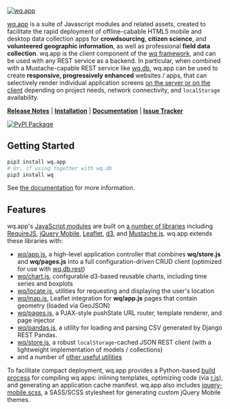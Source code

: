 [![wq.app](https://raw.github.com/wq/wq/master/images/256/wq.app.png)](https://wq.io/wq.app)

[wq.app](https://wq.io/wq.app) is a suite of Javascript modules and related assets, created to facilitate the rapid deployment of offline-cabable HTML5 mobile and desktop data collection apps for **crowdsourcing**, **citizen science**, and **volunteered geographic information**, as well as professional **field data collection**.  wq.app is the client component of the [wq framework], and can be used with any REST service as a backend.  In particular, when combined with a Mustache-capable REST service like [wq.db], wq.app can be used to create **responsive, progressively enhanced** websites / apps, that can selectively render individual application screens [on the server or on the client] depending on project needs, network connectivity, and `localStorage` availability.

[**Release Notes**](https://github.com/wq/wq.app/releases) | [**Installation**](https://wq.io/docs/setup) | [**Documentation**](https://wq.io/wq.app) | [**Issue Tracker**](https://github.com/wq/wq.app/issues)

[![PyPI Package](https://pypip.in/version/wq.app/badge.svg?style=flat)](https://pypi.python.org/pypi/wq.app)

## Getting Started

```bash
pip3 install wq.app
# Or, if using together with wq.db
pip3 install wq
```

See [the documentation] for more information.

## Features

wq.app's [JavaScript modules] are built on [a number of libraries] including [RequireJS], [jQuery Mobile], [Leaflet], [d3], and [Mustache.js].  wq.app extends these libraries with:

 * [wq/app.js], a high-level application controller that combines **wq/store.js** and **wq/pages.js** into a full configuration-driven CRUD client (optimized for use with [wq.db.rest])
 * [wq/chart.js], configurable d3-based reusable charts, including time series and boxplots
 * [wq/locate.js], utilities for requesting and displaying the user's location
 * [wq/map.js], Leaflet integration for **wq/app.js** pages that contain geometry (loaded via GeoJSON)
 * [wq/pages.js], a PJAX-style pushState URL router, template renderer, and page injector
 * [wq/pandas.js], a utility for loading and parsing CSV generated by Django REST Pandas.
 * [wq/store.js], a robust `localStorage`-cached JSON REST client (with a lightweight implementation of models / collections)
 * and a number of [other useful utilities]

To facilitate compact deployment, wq.app provides a Python-based [build process] for compiling wq apps: inlining templates, optimizing code (via [r.js]), and generating an application cache manifest.  wq.app also includes [jquery-mobile.scss], a SASS/SCSS stylesheet for generating custom jQuery Mobile themes.

 [wq framework]: https://wq.io
 [recommended project layout]: https://github.com/wq/django-wq-template
 [a number of libraries]: https://wq.io/docs/third-party

 [the documentation]: https://wq.io/docs/setup
 [JavaScript modules]: https://wq.io/docs/app
 [RequireJS]: http://requirejs.org
 [r.js]: https://github.com/jrburke/r.js
 [jQuery Mobile]: http://jquerymobile.com
 [Leaflet]: http://leafletjs.com
 [d3]: http://d3js.org
 [Mustache.js]: https://mustache.github.com/
 
 [wq/app.js]: https://wq.io/docs/app-js
 [wq/chart.js]: https://wq.io/docs/chart-js
 [wq/pages.js]: https://wq.io/docs/pages-js
 [wq/pandas.js]: https://wq.io/docs/pandas-js
 [wq/locate.js]: https://wq.io/docs/locate-js
 [wq/map.js]: https://wq.io/docs/map-js
 [wq/store.js]: https://wq.io/docs/store-js
 [other useful utilities]: https://wq.io/docs/other-modules
 
 
 [jquery-mobile.scss]: https://wq.io/docs/jquery-mobile-scss-themes
 [build process]: https://wq.io/docs/build
 
 [wq.db]: https://wq.io/wq.db
 [wq.db.rest]: https://wq.io/docs/about-rest
 [on the server or on the client]: https://wq.io/docs/templates
